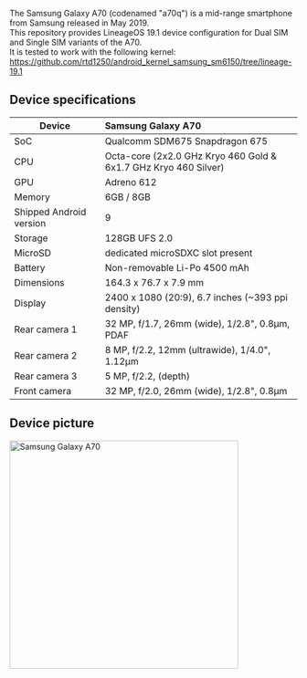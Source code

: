 The Samsung Galaxy A70 (codenamed "a70q") is a mid-range smartphone from Samsung released in May 2019.\
This repository provides LineageOS 19.1 device configuration for Dual SIM and Single SIM variants of the A70.\
It is tested to work with the following kernel: https://github.com/rtd1250/android_kernel_samsung_sm6150/tree/lineage-19.1

## Device specifications

| Device                  | Samsung Galaxy A70                                               |
| ----------------------- | :----------------------------------------------------------------|
| SoC                     | Qualcomm SDM675 Snapdragon 675                                   |
| CPU                     | Octa-core (2x2.0 GHz Kryo 460 Gold & 6x1.7 GHz Kryo 460 Silver)  |
| GPU                     | Adreno 612                                                       |
| Memory                  | 6GB / 8GB                                                        |
| Shipped Android version | 9                                                                |
| Storage                 | 128GB UFS 2.0                                                    |
| MicroSD                 | dedicated microSDXC slot present                                 |
| Battery                 | Non-removable Li-Po 4500 mAh                                     |
| Dimensions              | 164.3 x 76.7 x 7.9 mm                                            |
| Display                 | 2400 x 1080 (20:9), 6.7 inches (~393 ppi density)                |
| Rear camera 1           | 32 MP, f/1.7, 26mm (wide), 1/2.8", 0.8µm, PDAF                   |
| Rear camera 2           | 8 MP, f/2.2, 12mm (ultrawide), 1/4.0", 1.12µm                    |
| Rear camera 3           | 5 MP, f/2.2, (depth)                                             |
| Front camera            | 32 MP, f/2.0, 26mm (wide), 1/2.8", 0.8µm                         |

## Device picture

<img src="https://m.media-amazon.com/images/I/81mL1nhwhFL._AC_SL1500_.jpg" alt="Samsung Galaxy A70" width="400"/>
